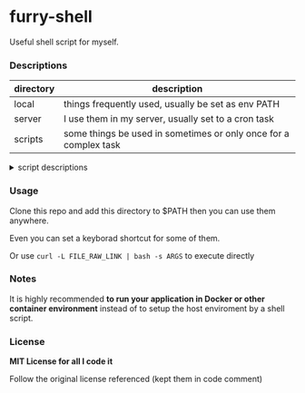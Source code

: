 furry-shell
======

Useful shell script for myself.

### Descriptions

|directory|description|
|---|---|
|local|things frequently used, usually be set as env PATH|
|server|I use them in my server, usually set to a cron task|
|scripts|some things be used in sometimes or only once for a complex task|

<details>
<summary>script descriptions</summary>

|script name|description|
|---|---|
|lamp.sh|set up Apache + Mysql + PHP enviroment suitable for Debian and CentOS|
|node.sh|set up Node.js + Mongodb + Redis enviroment suitable for any release version|
|npmrc.sh|switch repositry of NPM between offical and taobao|
|license.sh|easy to create a license based on Github API|
|upic.sh|upload lastest screenshot|
|bootrun.sh| |
|help.sh|notice forgetful me|
|list-git-status.sh|list git status of child directory of current directory|
|zhinput|type chinese in Minecraft|
|byzanz-record-gui.sh|use byzanz to record a gif|
|try.sh|auto open a file in temp directory for try|
|add-class-doc.sh|add class level javadoc for all java source code of current git repo|
|toggle-display.sh|toggle second display status|
|backlight.sh|set backlight of laptop keyboard|
|scr.sh|take screenshot|

</details>

### Usage

Clone this repo and add this directory to $PATH then you can use them anywhere.

Even you can set a keyborad shortcut for some of them.

Or use `curl -L FILE_RAW_LINK | bash -s ARGS` to execute directly

### Notes

It is highly recommended **to run your application in Docker or other container environment** instead of to setup the host enviroment by a shell script.

### License

**MIT License for all I code it**

Follow the original license referenced (kept them in code comment)
